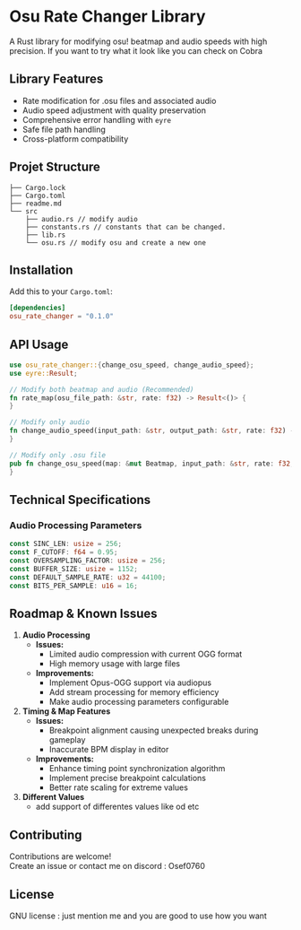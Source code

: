 # Osu Rate Changer Library

A Rust library for modifying osu! beatmap and audio speeds with high precision.
If you want to try what it look like you can check on Cobra 

## Library Features

- Rate modification for .osu files and associated audio
- Audio speed adjustment with quality preservation
- Comprehensive error handling with `eyre`
- Safe file path handling
- Cross-platform compatibility

## Projet Structure 
```
├── Cargo.lock
├── Cargo.toml
├── readme.md
└── src
    ├── audio.rs // modify audio
    ├── constants.rs // constants that can be changed.
    ├── lib.rs 
    └── osu.rs // modify osu and create a new one
```

## Installation

Add this to your `Cargo.toml`:
```toml
[dependencies]
osu_rate_changer = "0.1.0"
```

## API Usage

```rust
use osu_rate_changer::{change_osu_speed, change_audio_speed};
use eyre::Result;

// Modify both beatmap and audio (Recommended)
fn rate_map(osu_file_path: &str, rate: f32) -> Result<()> {
}

// Modify only audio
fn change_audio_speed(input_path: &str, output_path: &str, rate: f32) -> Result<()> {
}

// Modify only .osu file
pub fn change_osu_speed(map: &mut Beatmap, input_path: &str, rate: f32, audio_path: &str) -> eyre::Result<()> {
}
```

## Technical Specifications

### Audio Processing Parameters
```rust
const SINC_LEN: usize = 256;
const F_CUTOFF: f64 = 0.95;
const OVERSAMPLING_FACTOR: usize = 256;
const BUFFER_SIZE: usize = 1152;
const DEFAULT_SAMPLE_RATE: u32 = 44100;
const BITS_PER_SAMPLE: u16 = 16;
```

## Roadmap & Known Issues

1. **Audio Processing**
   - **Issues:**
     - Limited audio compression with current OGG format
     - High memory usage with large files
   - **Improvements:**
     - Implement Opus-OGG support via audiopus
     - Add stream processing for memory efficiency
     - Make audio processing parameters configurable
2. **Timing & Map Features**
   - **Issues:**
     - Breakpoint alignment causing unexpected breaks during gameplay
     - Inaccurate BPM display in editor
   - **Improvements:**
     - Enhance timing point synchronization algorithm
     - Implement precise breakpoint calculations
     - Better rate scaling for extreme values
3. **Different Values**
    - add support of differentes values like od etc
      
## Contributing

Contributions are welcome!<br>
Create an issue or contact me on discord : Osef0760  

## License
GNU license : just mention me and you are good to use how you want
